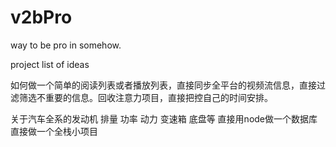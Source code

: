 # v2bPro

way to be pro in somehow.

project list of ideas 

如何做一个简单的阅读列表或者播放列表，直接同步全平台的视频流信息，直接过滤筛选不重要的信息。回收注意力项目，直接把控自己的时间安排。


关于汽车全系的发动机  排量 功率 动力 变速箱 底盘等 直接用node做一个数据库直接做一个全栈小项目

